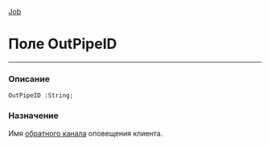 ﻿---
Link: .Job.@OutPipeID
---

[Job](Default)

# Поле OutPipeID
---

### Описание

    OutPipeID :String;

### Назначение

Имя [обратного канала](OutPipe) оповещения клиента.

